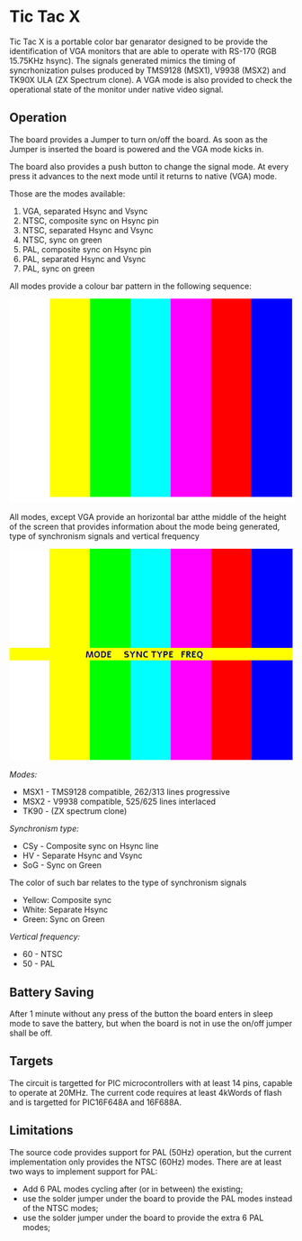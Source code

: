 # Tic Tac X

Tic Tac X is a portable color bar genarator designed to be provide the identification of VGA monitors that are able to operate with RS-170 (RGB 15.75KHz hsync).
The signals generated mimics the timing of syncrhonization pulses produced by TMS9128 (MSX1), V9938 (MSX2) and TK90X ULA (ZX Spectrum clone). A VGA mode is also provided to check the operational state of the monitor under native video signal. 


## Operation
The board provides a Jumper to turn on/off the board. As soon as the Jumper is inserted the board is powered and the VGA mode kicks in.

The board also provides a push button to change the signal mode. At every press it advances to the next mode until it returns to native (VGA) mode.

Those are the modes available:

1. VGA,  separated Hsync and Vsync 
2. NTSC, composite sync on Hsync pin
3. NTSC, separated Hsync and Vsync 
4. NTSC, sync on green
5. PAL,  composite sync on Hsync pin
6. PAL,  separated Hsync and Vsync 
7. PAL,  sync on green


All modes provide a colour bar pattern in the following sequence:

![Colour Bars](/doc/colorBars.png)

All modes, except VGA provide an horizontal bar atthe middle of the height of the screen that provides information about the mode being generated, type of synchronism signals and vertical frequency
 
![Colour Bars and Indication](/doc/colorBarsIndication.png)

*Modes:*
* MSX1 - TMS9128 compatible, 262/313 lines progressive
* MSX2 - V9938 compatible, 525/625 lines interlaced
* TK90 - (ZX spectrum clone)

*Synchronism type:*
* CSy - Composite sync on Hsync line
* HV  - Separate Hsync and Vsync
* SoG - Sync on Green


The color of such bar relates to the type of synchronism signals
* Yellow: Composite sync
* White:  Separate Hsync
* Green:  Sync on Green

*Vertical frequency:*
* 60 - NTSC
* 50 - PAL


## Battery Saving
After 1 minute without any press of the button the board enters in sleep mode to save the battery, but when the board is not in use the on/off jumper shall be off.

## Targets
The circuit is targetted for PIC microcontrollers with at least 14 pins, capable to operate at 20MHz. The current code requires at least 4kWords of flash and is targetted for PIC16F648A and 16F688A. 

## Limitations
The source code provides support for PAL (50Hz) operation, but the current implementation only provides the NTSC (60Hz) modes. 
There are at least two ways to implement support for PAL:
* Add 6 PAL modes cycling after (or in between) the existing;
* use the solder jumper under the board to provide the PAL modes instead of the NTSC modes;
* use the solder jumper under the board to provide the extra 6 PAL modes;
